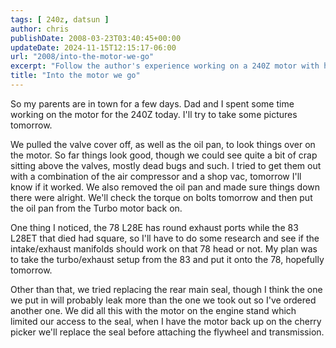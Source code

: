 ```yaml
---
tags: [ 240z, datsun ]
author: chris
publishDate: 2008-03-23T03:40:45+00:00
updateDate: 2024-11-15T12:15:17-06:00
url: "2008/into-the-motor-we-go"
excerpt: "Follow the author's experience working on a 240Z motor with his father, dealing with issues from insects to incompatible parts in this engaging blog p..."
title: "Into the motor we go"
---
```


So my parents are in town for a few days. Dad and I spent some time working on the motor for the 240Z today. I'll try to take some pictures tomorrow.

We pulled the valve cover off, as well as the oil pan, to look things over on the motor. So far things look good, though we could see quite a bit of crap sitting above the valves, mostly dead bugs and such. I tried to get them out with a combination of the air compressor and a shop vac, tomorrow I'll know if it worked. We also removed the oil pan and made sure things down there were alright. We'll check the torque on bolts tomorrow and then put the oil pan from the Turbo motor back on.

One thing I noticed, the 78 L28E has round exhaust ports while the 83 L28ET that died had square, so I'll have to do some research and see if the intake/exhaust manifolds should work on that 78 head or not. My plan was to take the turbo/exhaust setup from the 83 and put it onto the 78, hopefully tomorrow.

Other than that, we tried replacing the rear main seal, though I think the one we put in will probably leak more than the one we took out so I've ordered another one. We did all this with the motor on the engine stand which limited our access to the seal, when I have the motor back up on the cherry picker we'll replace the seal before attaching the flywheel and transmission.
